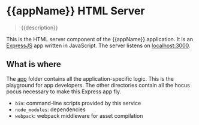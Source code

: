 # {{appName}} HTML Server
> {{description}}

This is the HTML server component of the {{appName}} application.
It is an [ExpressJS](http://expressjs.com) app written in JavaScript.
The server listens on [localhost:3000](http://localhost:3000).


## What is where
The [app](app) folder contains all the application-specific logic.
This is the playground for app developers.
The other directories contain all the hocus pocus necessary
to make this Express app fly.
* `bin`: command-line scripts provided by this service
* `node_modules`: dependencies
* `webpack`: webpack middleware for asset compilation
